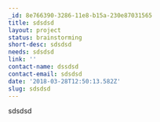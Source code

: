```yaml
---
_id: 8e766390-3286-11e8-b15a-230e87031565
title: sdsdsd
layout: project
status: brainstorming
short-desc: sdsdsd
needs: sdsdsd
link: ''
contact-name: dssdsd
contact-email: sdsdsd
date: '2018-03-28T12:50:13.582Z'
slug: sdsdsd
---
```

sdsdsd
